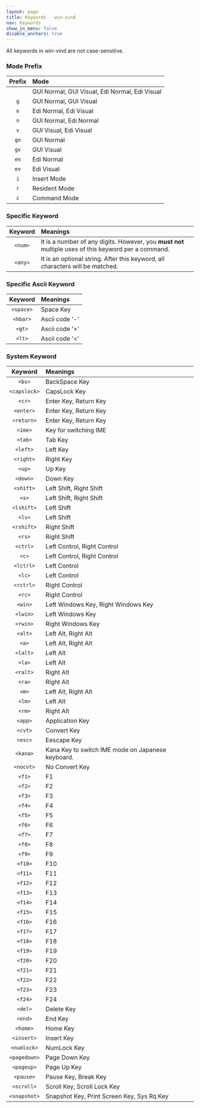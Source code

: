 ```yaml
---
layout: page
title: Keywords - win-vind
nav: Keywords
show_in_menu: false
disable_anchors: true
---
```

All keywords in win-vind are not case-sensitive.  

### Mode Prefix

|**Prefix**|**Mode**|
|:---:|:---|
| ` ` |GUI Normal, GUI Visual, Edi Normal, Edi Visual|
|`g` | GUI Normal, GUI Visual|
|`e` | Edi Normal, Edi Visual|
|`n` | GUI Normal, Edi Normal|
|`v` | GUI Visual, Edi Visual|
|`gn` | GUI Normal|
|`gv` | GUI Visual|
|`en` | Edi Normal|
|`ev` | Edi Visual|
|`i` | Insert Mode|
|`r` | Resident Mode|
|`c` | Command Mode|

### Specific Keyword  

|Keyword|Meanings|
|:---:|:---|
|`<num>`|It is a number of any digits. However, you **must not** multiple uses of this keyword per a command.|
|`<any>`|It is an optional string. After this keyword, all characters will be matched.|


### Specific Ascii Keyword  

|Keyword|Meanings|
|:---:|:---|
|`<space>`|Space Key|
|`<hbar>`|Ascii code '-'|
|`<gt>`|Ascii code '&gt;'|
|`<lt>`|Ascii code '&lt;'|

 
### System Keyword  

|Keyword|Meanings|
|:---:|:---|
|`<bs>`|BackSpace Key|
|`<capslock>`|CapsLock Key|
|`<cr>`|Enter Key, Return Key|
|`<enter>`|Enter Key, Return Key|
|`<return>`|Enter Key, Return Key|
|`<ime>`|Key for switching IME|
|`<tab>`|Tab Key|
|`<left>`|Left Key|
|`<right>`|Right Key|
|`<up>`|Up Key|
|`<down>`|Down Key|
|`<shift>`|Left Shift, Right Shift|
|`<s>`|Left Shift, Right Shift|
|`<lshift>`|Left Shift|
|`<ls>`|Left Shift|
|`<rshift>`|Right Shift|
|`<rs>`|Right Shift|
|`<ctrl>`|Left Control, Right Control|
|`<c>`|Left Control, Right Control|
|`<lctrl>`|Left Control|
|`<lc>`|Left Control|
|`<rctrl>`|Right Control|
|`<rc>`|Right Control|
|`<win>`|Left Windows Key, Right Windows Key|
|`<lwin>`|Left Windows Key|
|`<rwin>`|Right Windows Key|
|`<alt>`|Left Alt, Right Alt|
|`<a>`|Left Alt, Right Alt|
|`<lalt>`|Left Alt|
|`<la>`|Left Alt|
|`<ralt>`|Right Alt|
|`<ra>`|Right Alt|
|`<m>`|Left Alt, Right Alt|
|`<lm>`|Left Alt|
|`<rm>`|Right Alt|
|`<app>`|Application Key|
|`<cvt>`|Convert Key|
|`<esc>`|Eescape Key|
|`<kana>`|Kana Key to switch IME mode on Japanese keyboard.|
|`<nocvt>`|No Convert Key|
|`<f1>`|F1|
|`<f2>`|F2|
|`<f3>`|F3|
|`<f4>`|F4|
|`<f5>`|F5|
|`<f6>`|F6|
|`<f7>`|F7|
|`<f8>`|F8|
|`<f9>`|F9|
|`<f10>`|F10|
|`<f11>`|F11|
|`<f12>`|F12|
|`<f13>`|F13|
|`<f14>`|F14|
|`<f15>`|F15|
|`<f16>`|F16|
|`<f17>`|F17|
|`<f18>`|F18|
|`<f19>`|F19|
|`<f20>`|F20|
|`<f21>`|F21|
|`<f22>`|F22|
|`<f23>`|F23|
|`<f24>`|F24|
|`<del>`|Delete Key|
|`<end>`|End Key|
|`<home>`|Home Key|
|`<insert>`|Insert Key|
|`<numlock>`|NumLock Key|
|`<pagedown>`|Page Down Key|
|`<pageup>`|Page Up Key|
|`<pause>`|Pause Key, Break Key|
|`<scroll>`|Scroll Key, Scroll Lock Key|
|`<snapshot>`|Snapshot Key, Print Screen Key, Sys Rq Key|

<br>
<br>
<br>
<br>
